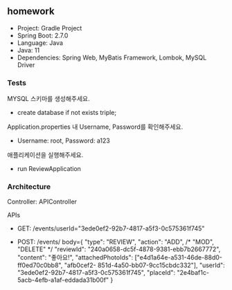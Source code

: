 ## homework

- Project: Gradle Project
- Spring Boot: 2.7.0
- Language: Java
- Java: 11
- Dependencies: Spring Web, MyBatis Framework, Lombok, MySQL Driver


### Tests
MYSQL 스키마를 생성해주세요.
- create database if not exists triple;

Application.properties 내 Username, Password를 확인해주세요.
- Username: root, Password: a123

애플리케이션을 실행해주세요.
- run ReviewApplication


### Architecture
Controller: APIController

APIs
- GET: /events/userId="3ede0ef2-92b7-4817-a5f3-0c575361f745"

- POST: /events/ body={
"type": "REVIEW",
"action": "ADD", /* "MOD", "DELETE" */
"reviewId": "240a0658-dc5f-4878-9381-ebb7b2667772",
"content": "좋아요!",
"attachedPhotoIds": ["e4d1a64e-a531-46de-88d0-ff0ed70c0bb8", "afb0cef2-
851d-4a50-bb07-9cc15cbdc332"],
"userId": "3ede0ef2-92b7-4817-a5f3-0c575361f745",
"placeId": "2e4baf1c-5acb-4efb-a1af-eddada31b00f"
}

